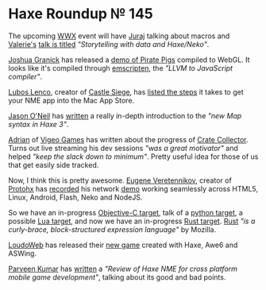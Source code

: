 [_template]: ../templates/roundup.html
# Haxe Roundup № 145

The upcoming [WWX][link 1] event will have [Juraj][link 2] talking about macros and [Valerie's][link 3] [talk is titled][link 4] *"Storytelling with data and Haxe/Neko"*.

[Joshua Granick][link 5] has released a [demo of Pirate Pigs][link 6] compiled to WebGL. It looks like it's compiled through [emscripten][link 7], the *"LLVM to JavaScript compiler"*.

[Lubos Lenco][link 8], creator of [Castle Siege][link 9], has [listed the steps][link 10] it takes to get your NME app into the Mac App Store.

[Jason O'Neil][link 11] has [written][link 12] a really in-depth introduction to the *"new Map syntax in Haxe 3"*.

[Adrian][link 13] of [Vigeo Games][link 14] has written about the progress of [Crate Collector][link 15]. Turns out live streaming his dev sessions *"was a great motivator"* and helped *"keep the slack down to minimum"*. Pretty useful idea for those of us that get easily side tracked.

Now, I think this is pretty awesome. [Eugene Veretennikov][link 16], creator of [Protohx][link 17] has [recorded][link 18] his network [demo][link 19] working seamlessly across HTML5, Linux, Android, Flash, Neko and NodeJS.

So we have an in-progress [Objective-C target][link 20], talk of a [python target][link 21], a possible [Lua target][link 22], and now we have an in-progress [Rust target][link 23]. [Rust][link 24] *"is a curly-brace, block-structured expression language"* by Mozilla.

[LoudoWeb][link 25] has released their [new game][link 26] created with Haxe, Awe6 and ASWing.

[Parveen Kumar][link 27] has [written][link 28] a *"Review of Haxe NME for cross platform mobile game development"*, talking about its good and bad points.

[link 1]: http://wwx.silexlabs.org/2013/ "WWX"
[link 2]: https://twitter.com/back2dos "Juraj"
[link 3]: https://twitter.com/elimak "Valerie&#8217;s"
[link 4]: http://www.silexlabs.org/138008/the-blog/valerie-alloix-speech-for-wwx2013-storytelling-with-data-haxeneko/ "talk is titled"
[link 5]: https://twitter.com/singmajesty "Joshua Granick"
[link 6]: http://www.joshuagranick.com/examples/piratepig/webgl/ "demo of Pirate Pigs"
[link 7]: https://github.com/kripken/emscripten "emscripten"
[link 8]: https://twitter.com/luboslenco "Lubos Lenco"
[link 9]: http://luboslenco.com/csfb "Castle Siege"
[link 10]: http://luboslenco.com/post/48056971326/publishing-nme-app-on-mac-app-store-i-was-looking "listed the steps"
[link 11]: https://twitter.com/jayoneil "Jason O&#8217;Neil"
[link 12]: http://jasononeil.com.au/2013/04/16/the-new-map-syntax-in-haxe-3/?utm_source=feedly "written"
[link 13]: https://twitter.com/goshki "Adrian"
[link 14]: http://blog.vigeogam.es/ "Vigeo Games"
[link 15]: http://blog.vigeogam.es/post/48026834787/crate-collector-devlog-13-14-th-april "Crate Collector"
[link 16]: https://twitter.com/nitrobin "Eugene Veretennikov"
[link 17]: http://lib.haxe.org/p/protohx "Protohx"
[link 18]: https://docs.google.com/file/d/0B9gz9RtNUdaZRGdvSjhINVM5MEE/edit "recorded"
[link 19]: http://protohx.ap01.aws.af.cm/ "demo"
[link 20]: https://github.com/ralcr/haxe-objective-c-target "Objective-C target"
[link 21]: https://groups.google.com/d/msg/haxelang/arEGBQnnl9s/FBDqun5NQ9AJ "python target"
[link 22]: https://plus.google.com/118236512199566043694/posts/GVbYQLNmzJp "Lua target"
[link 23]: https://github.com/TopHattedCoder/haxe-rust "Rust target"
[link 24]: http://www.rust-lang.org/ "Rust"
[link 25]: https://twitter.com/loudoweb "LoudoWeb"
[link 26]: http://www.kongregate.com/games/loudoweb/cadavreski "new game"
[link 27]: https://twitter.com/pkjain "Parveen Kumar"
[link 28]: http://infoheap.com/haxe-nme-review-for-mobile-games-development/ "written"

